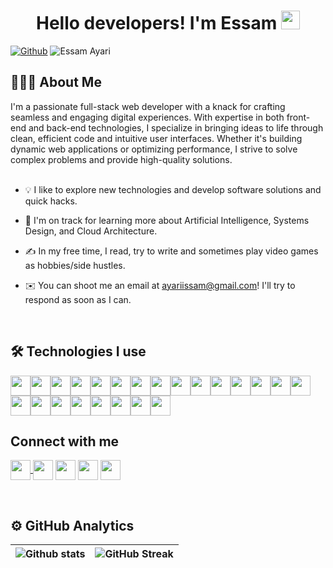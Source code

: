 <h1 align="center"> Hello developers! I'm Essam <img src = "https://essamayari.com/icons/wave.gif" width = 30px> </h1>
<p align='center'>
</p>

[![Github](https://img.shields.io/github/followers/EssamAy?label=Follow&style=social)](https://github.com/EssamAy) <img src="https://komarev.com/ghpvc/?username=EssamAy&label=Views&color=0e75b6&style=flat" alt="Essam Ayari" />

<h2>👨🏻‍💻 About Me </h2>
<div size='20px'> I'm a passionate full-stack web developer with a knack for crafting seamless and engaging digital experiences. With expertise in both front-end and back-end technologies, I specialize in bringing ideas to life through clean, efficient code and intuitive user interfaces. Whether it's building dynamic web applications or optimizing performance, I strive to solve complex problems and provide high-quality solutions. 
</div>
<br>

- 💡 I like to explore new technologies and develop software solutions and quick hacks.

- 🌱 I'm on track for learning more about Artificial Intelligence, Systems Design, and Cloud Architecture.

- ✍️ In my free time, I read, try to write and sometimes play video games as hobbies/side hustles.

- ✉️ You can shoot me an email at ayariissam@gmail.com! I'll try to respond as soon as I can.

<br>

<h2>🛠 Technologies I use </h2>
<img width ='32px' src ='https://essamayari.com/icons/languages_and_frameworks/java.svg'><img width ='32px' src ='https://essamayari.com/icons/languages_and_frameworks/spring-boot.svg'><img width ='32px' src ='https://essamayari.com/icons/languages_and_frameworks/javascript.svg'><img width ='32px' src ='https://essamayari.com/icons/languages_and_frameworks/typescript.svg'><img width ='32px' src ='https://essamayari.com/icons/languages_and_frameworks/nextjs.svg'><img width ='32px' src ='https://essamayari.com/icons/languages_and_frameworks/angular.svg'><img width ='32px' src ='https://essamayari.com/icons/languages_and_frameworks/react.svg'><img width ='32px' src ='https://essamayari.com/icons/languages_and_frameworks/expressjs.svg'><img width ='32px' src ='https://essamayari.com/icons/languages_and_frameworks/php.svg'><img width ='32px' src ='https://essamayari.com/icons/languages_and_frameworks/laravel.svg'><img width ='32px' src ='https://essamayari.com/icons/languages_and_frameworks/ionic.svg'><img width ='32px' src ='https://essamayari.com/icons/languages_and_frameworks/elasticsearch.svg'><img width ='32px' src ='https://essamayari.com/icons/languages_and_frameworks/jenkins.svg'><img width ='32px' src ='https://essamayari.com/icons/languages_and_frameworks/docker.svg'><img width ='32px' src ='https://essamayari.com/icons/languages_and_frameworks/kubernetes.svg'><img width ='32px' src ='https://essamayari.com/icons/languages_and_frameworks/html.png'><img width ='32px' src ='https://essamayari.com/icons/languages_and_frameworks/css.svg'><img width ='32px' src ='https://essamayari.com/icons/languages_and_frameworks/bootstrap.svg'><img width ='32px' src ='https://essamayari.com/icons/languages_and_frameworks/tailwind.svg'><img width ='32px' src ='https://essamayari.com/icons/languages_and_frameworks/postgres.svg'><img width ='32px' src ='https://essamayari.com/icons/languages_and_frameworks/mysql.svg'><img width ='32px' src ='https://essamayari.com/icons/languages_and_frameworks/mongodb.svg'><img width ='32px' src ='https://essamayari.com/icons/languages_and_frameworks/aws.svg'>

<br>

<h2> Connect with me </h2>


<a target="_blank" href='https://essamayari.com'> <img width='32px' align='center' src="https://www.svgrepo.com/show/331784/web-sites.svg"/></a><a target="_blank" href='https://www.linkedin.com/in/essamayari/'> <img width = '32px' align='center' src="https://www.svgrepo.com/show/475661/linkedin-color.svg"/></a> 
<a target="_blank" href='https://x.com/essam__ay'> <img width='32px' align='center' src="https://upload.wikimedia.org/wikipedia/commons/thumb/5/5a/X_icon_2.svg/2048px-X_icon_2.svg.png"/></a> 
 <a target="_blank" href = 'https://stackoverflow.com/users/7147173/essam-ayari'> <img width='32px' align='center' src="https://www.svgrepo.com/show/354386/stackoverflow-icon.svg"/></a>  <a target="_blank" href = 'https://www.youtube.com/channel/UCGEZhH15SXOab1wbd4gJEXg'> <img width='32px' align='center' src="https://www.svgrepo.com/show/475700/youtube-color.svg"/></a> 
  
<br>
<h2>⚙️  GitHub Analytics</h2>
  

| ![Github stats](https://github-readme-stats.vercel.app/api?username=EssamAy&show_icons=true&theme=default) | ![GitHub Streak](https://github-readme-streak-stats.herokuapp.com/?user=EssamAy&theme=default)
| --- | --- |



